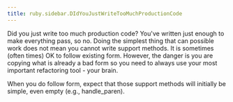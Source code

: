 ```yaml
---
title: ruby.sidebar.DIdYouJustWriteTooMuchProductionCode
---
```

<span class="sidebar_title"> Did you just write too much production code?</span>
You've written just enough to make everything pass, so no. Doing the simplest thing that can possible work does not mean you cannot write support methods. It is sometimes (often times) OK to follow existing form. However, the danger is you are copying what is already a bad form so you need to always use your most important refactoring tool - your brain.

When you do follow form, expect that those support methods will initially be simple, even empty (e.g., handle_paren).
 
